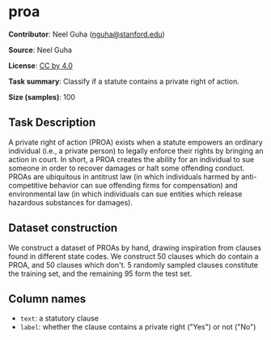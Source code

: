 # proa 
 **Contributor**: Neel Guha (nguha@stanford.edu)
 
 **Source**: Neel Guha
 
 **License**: [CC by 4.0](https://creativecommons.org/licenses/by/4.0/)
 
 **Task summary**: Classify if a statute contains a private right of action.
 
 **Size (samples)**: 100
 
 ## Task Description
 
 A private right of action (PROA) exists when a statute empowers an ordinary individual (i.e., a private person) to legally enforce their rights by bringing an action in court. In short, a PROA creates the ability for an individual to sue someone in order to recover damages or halt some offending conduct. PROAs are ubiquitous in antitrust law (in which individuals harmed by anti-competitive behavior can sue offending firms for compensation) and environmental law (in which individuals can sue entities which release hazardous substances for damages).  
 
 ## Dataset construction
 
 We construct a dataset of PROAs by hand, drawing inspiration from clauses found in different state codes. We construct 50 clauses which do contain a PROA, and 50 clauses which don't. 5 randomly sampled clauses constitute the training set, and the remaining 95 form the test set.
 
 ## Column names
 
 - `text`: a statutory clause
 - `label`: whether the clause contains a private right ("Yes") or not ("No")